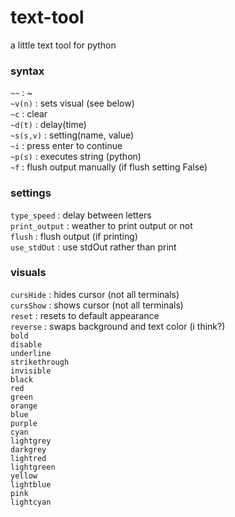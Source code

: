 # text-tool
a little text tool for python <br>

### syntax<br>
`~~`          : ~<br>
`~v(n)`       : sets visual (see below)<br>
`~c`          : clear<br>
`~d(t)`       : delay(time)<br>
`~s(s,v)`     : setting(name, value)<br>
`~i`          : press enter to continue<br>
`~p(s)`       : executes string (python)<br>
`~f`          : flush output manually (if flush setting False)<br>

### settings<br>
`type_speed`  : delay between letters<br>
`print_output` : weather to print output or not<br>
`flush`       : flush output (if printing)<br>
`use_stdOut`  : use stdOut rather than print<br>

### visuals<br>
`cursHide`    : hides cursor (not all terminals)<br>
`cursShow`    : shows cursor (not all terminals)<br>
`reset`       : resets to default appearance<br>
`reverse`     : swaps background and text color (i think?)<br>
`bold`<br>
`disable`<br>
`underline`<br>
`strikethrough`<br>
`invisible`<br>
`black`<br>
`red`<br>
`green`<br>
`orange`<br>
`blue`<br>
`purple`<br>
`cyan`<br>
`lightgrey`<br>
`darkgrey`<br>
`lightred`<br>
`lightgreen`<br>
`yellow`<br>
`lightblue`<br>
`pink`<br>
`lightcyan`<br>
